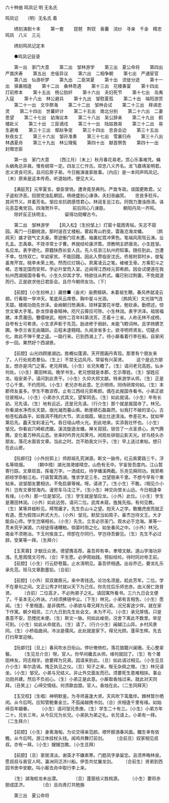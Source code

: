 <!-- { "loadSidebar": true } -->
六十种曲 鸣凤记 明 无名氏

鸣凤记　　（明）无名氏 着 

　　绣刻演剧十本 
　　第一套 
　　琵琶　荆钗　香囊　浣纱　寻亲　千金　精忠　鸣凤　八义　三元 

　　绣刻鸣凤记定本 

　　●鸣凤记目录 

　　第一出　家门大意 
　　第二出　邹林游学 
　　第三出　夏公命将 
　　第四出　严嵩庆寿 
　　第五出　忠佞异议 
　　第六出　二相争朝 
　　第七出　严通宦官 
　　第八出　仙游祈梦 
　　第九出　二臣哭夏 
　　第十出　流徙分途 
　　第十一出　驿裏相逢 
　　第十二出　桑林奇遇 
　　第十三出　花楼春宴 
　　第十四出　灯前修本 
　　第十五出　杨公劾奸 
　　第十六出　夫妇死节 
　　第十七出　岛夷入寇 
　　第十八出　林公避兵 
　　第十九出　邹慰夏孤 
　　第二十出　端阳游赏 
　　第二十一出　文华祭海 
　　第二十二出　邹林会试 
　　第二十三出　拜谒忠灵 
　　第二十四出　世蕃奸计 
　　第二十五出　南北分别 
　　第二十六出　二妻思望 
　　第二十七出　幼海议本 
　　第二十八出　吴公辞亲 
　　第二十九出　鹤楼赴义 
　　第三十出　三臣谪戍 
　　第三十一出　陆姑救易 
　　第三十二出　易生避难 
　　第三十三出　鄢赵争宠 
　　第三十四出　忠良会边 
　　第三十五出　秋夜女工 
　　第三十六出　邹孙准奏 
　　第三十七出　雪裏归舟 
　　第三十八出　林遇夏舟 
　　第三十九出　林公理寃 
　　第四十出　献首祭吿 
　　第四十一出　封赠忠臣 

　　第一出　家门大意 
　　〔西江月〕〔末上〕秋月春花易老。赏心乐事难凭。蝇头蜗角总非眞。惟有纲常一定。四友三仁作古。双忠八义齐名。龙飞嘉靖圣明君。忠义贤良可庆。且问后房子弟。今日搬演谁家故事。〔内应〕是一本同声鸣凤记。〔末〕原来是这本传奇。听道始终。便见大义。 

　　【满庭芳】元宰夏言。督臣曾铣。遭谗竟至典刑。严嵩专政。误国更欺君。父子盗权济恶。招朋党浊乱朝廷。杨继盛剖心谏诤。夫妇丧幽冥。　　忠良多贬斥。其间节义。并着芳名。邹应龙抗疏感悟君心。林润复巡江右。同戮力激浊扬淸。诛元恶芟夷党羽。四海贺升平。 
　　前后同心八谏臣。　　　　朝阳丹凤一齐鸣。 
　　除奸反正扶明主。　　　　留得功勋耀古今。 

　　第二出　邹林游学 
　　【风入松】〔生扮邹上〕灯窗十载困靑毡。矢志不窥园。禹门一日翻桃浪。那时逞百丈楼船。雾起靑山豹变。雷轰沧海龙蟠。 
　　〔鹧鸪天〕雄才锐气丈夫豪。寄迹衡门叹未遭。袖裏虹霓冲霁色。笔端风雨驾云涛。业孔孟。志禹皋。不效寻常士子曹。养就经纶康济策。须教明主跻唐尧。小生姓邹。名应龙。表字德化。原籍陕西长安人氏。先人任浙江杭州府知事。随任到此。岂遭不幸。怙恃双亡。年幼家贫。不能回籍。因此入赘临安沈氏。侨居附郭村乡。俊髦虽育芹宫。桃李未荣上苑。然而烂烂锦心。夙寓凌云之笔。棱棱玉骨。方乘犯斗之槎。志惟定国而安邦。学必升堂而入室。近闻得江西经元郭希颜。因会试便道在我杭州西湖报国寺看书。小生久仰其才学。特欲往从矜式。纔已别过荆妻。不免就道而行。正是欲求他日君臣会。且尽今朝师友功。〔下〕 

　　【前腔】〔小生扮林上〕藏修■〈亩犬〉亩费精硏。未着祖生鞭。春风养就凌云翅。行看取一举冲天。笔底风云席卷。胸中星斗光涵。 
　　〔鹧鸪天〕文光瑞气连天碧。楼阁功勋先世泽。金阙朝归笏满床。琼林宴罢花半壁。勉钦承。勤缵述。惊世文章大手笔。卧龙惊奋奋精神。咫尺云霄应可陟。小生林润。表字洪泽。祖居福建。本贯莆田。簪缨继武。相传二百年科第流芳。丕着十三省。人称无林不成榜。自夸有士可希贤。小生求声影于先范。励进修于弱龄。未能飞鞚词林。且学扬镳艺圃。争奈兰省无由踊跃。云程未遂翱翔。久闻浙省多士。欲寻明师贤友。切磋点化。故此不惮千里之遥。一路行来。已到西湖上了。待小厮看着行李在船。自家闲步一回。果然好个西湖景。 

　　【前腔】山光四顾接湖边。胜槪似蓬源。天开图画丹靑现。那里有个朋友来了。人行处宛若羣仙。〔生上〕不禁无边风月。常留有兴英贤。 
　　这个是远方朋友。想亦是鸿门之客。老兄拜揖。〔小生〕长兄失瞻了。〔生〕请问老兄高姓。仙乡何处。〔小生〕莆田林润。晚学书生。老兄想就是本郡。乞示尊姓。〔生〕邹姓应龙。临安弟子。请问到此贵干。〔小生〕久仰大邦文献。特来游学从师。〔生〕正是寸心千里。不约而同。〔小生〕老兄亦有此意。乞示明师。同侍研席何如。〔生〕本郡师友虽多。学生不敢谬荐。止有江西经元郭希颜。偶在此报国寺看书。小弟正欲往彼相从。〔小生〕小弟亦久式其文。望挈同去。〔生〕如此就请。〔小生〕年有长幼。兄先请。〔生〕地有远近。还是兄先请。〔行介生〕那个就是报国寺了。林兄。你看湖水净而长天碧。烟光凝而暮山紫。断崖碛石磊磊然。似我打不破的坚心。古柏苍松森森乎。如我凋不残的大节。浓淡烟霞。堪比仕途淸浊。参差花木。犹如甲第后先。矗天宝刹凌云气。呑日瑶山喷火光。到此地来。实添我壮怀也。〔小生〕邹兄。你看岩穴崎岖虎踞。溪流旋遶龙蟠。禅关寂寂。锁住了一点圣贤心。岚气腾腾。变化着万种风云态。坐来时吟弄光风霁月。闲观处徘徊云影天光。好鸟枝头亦朋友。落花水面皆文章。当此之时。岂不助我文兴乎。〔生〕早上送过柬帖。想只在此山房。 

　　【阮郞归】〔小外扮郭上〕师颜祖孔究渊源。斯文一脉传。红云紫雾路三千。浮名等晓烟。 
　　〔朝中措〕湖光潋滟接晴空。山色有无中。宇宙皆吾度内。江山暂寄行踪。文章班首。挥毫万字。一洒成虹。待学蟠溪两截。乐尧见舜同功。我郭希颜经学忝魁江右。行装暂寓西湖。惟求学足三冬。岂望朋来千里。不想今早有个柬帖来。说邹朋友要相访。不免启扉等候。呀。请进了。〔生小生〕不敢。〔相见介小外〕岂有文章惊海内。谩劳车马注江干。〔生小生〕神交向恨关山远。今日相逢幸有缘。〔小外〕那一位是邹兄。〔生〕学生就是邹应龙。〔小外〕此位。〔小生〕学生是莆田林润。〔小外〕如此远劳。请问二位。武库未窥。旌旄先指。有何见教。〔生〕某等井蛙眇见。樗驽庸才。先生负山斗之望。抱天人之学。敢撤虎皮而就正有道。愿为假馆以矜式大方。〔小外〕邹兄。默契当如周子。豪杰岂待文王。大才能自心师。学生岂堪相长。〔小生〕先生。立言必宗圣门。观水必于沧海。某等一贯未究乎渊源。六经徒得诸糟粕。倘蒙时雨之化。如坐春风之中。〔小外〕林兄。南金不须艳冶。卞玉何俟良工。师卽在尔同行。学岂待吾僻见。〔生〕先生不必过辞。受某等一拜。〔生拜介〕 

　　【玉芙蓉】才猷压众贤。德望膺高荐。喜吾邦有幸。聿增文献。道山学海功非浅。孔思周情文可传。〔合〕平生愿。必伊周始践。预拟经纶。待时同对帝王前。 
　　【前腔】〔小生〕行云舒卷篇。止水淸明见。喜吾侪相遇。出谷乔迁。夔龙礼乐承先范。班马文章勘墨铅。〔合前〕 

　　【前腔】〔小外〕双双鼐鼎元。来中靑钱选。论功名须是。趁此芳年。二位。学不在章句之间。文正公秀才时就以天下为己任。你先忧后乐师忠彦。由义居仁效昔贤。 
　　〔合前〕二位高才。不必拘弟子之礼。请回寓所看书。三六九日会文便了。千圣本无心外诀。六经须拂镜中尘。〔下生〕林兄。小弟有言相吿。〔小生〕愿闻。〔生〕千里相逢。是非偶然。小弟欲与尊兄拜为兄弟。况兄客途少伴。就在家下作寓。朝夕相资。三六九日到先生处会文。未为不可。〔小生〕承兄厚情。只是愚意不安。恐搅扰未便。〔生〕斯文一脉。何如此峻拒。况舍下离此不数里。举足可到。〔小生〕如此从命就去。〔生〕请了。〔行介小生〕闽越江山异。乡村风景同。〔生〕小桥临曲涧。冷淡是儒风。此处就是家下。得兄光顾。蓬荜生辉。先去打扫草堂迎候。 

　　【阮郞归】〔旦上〕春风吹水日衔山。停针倦倚栏。落花狼籍兴阑珊。无心整翠鬟。 
　　〔生见旦介旦〕呀。官人。你早间纔去从师。缘何就回了。〔生〕有个莆田林友。同志相孚。欲要拜为兄弟。因请来到此。〔旦〕如此请过相见。〔小生见旦介小生〕率尔造谒。愧乏执见之仪。〔旦〕知子之来。惭无杂佩之赠。〔生〕林兄请坐。〔小生〕邹兄。小弟与兄结义。非止外交面友而已。须要死生患难相扶。事业功勋共建。然后不负初心。〔生〕小弟正是此意。小厮取香烛过来。就此对天同拜。〔丑笑上〕心缔交情结。何须歃血盟。官人。香烛在此。〔二生同拜天〕 

　　【玉交校】〔生唱〕神明默鉴。为寻师喜逢大贤。天风吹下鸾凰伴。棘林暂尔栖闲。从今后呵。应知管鲍重金兰。不孤闽越携书剑。〔合〕庆相逢千里有缘。如始缔百年姻眷。 
　　〔小生〕请问邹兄贵庚。〔生〕学生二十有三。〔小生〕小弟方年二十。兄长三年。从今后兄为长兄。小弟执为弟之礼。长兄请上。小弟有一拜。〔二生拜介〕 

　　【前腔】〔小生〕身离海甸。为论交得亲范颜。襟怀醇酒春风面。鲰生幸有依瞻。从今后呵。游江休挂杖头钱。闻鸡共舞灯前剑。 
　　〔合前旦〕奴家相见叔叔。亦有一拜。〔小生〕嫂嫂岂敢。〔小生旦拜〕 

　　【前腔】〔旦〕家居淸淡。谢英才不嫌素寒。门题凤字承留恋。且须养晦林泉。愿叔叔与我官人呵。瀛洲同泛济川船。伊吾共仗屠龙剑。 
　　〔合前生〕贤弟到西园书舍中安歇。叫小厮去舟中取行李上来。 

　　〔生〕湖海蛟龙未出潜。　　　　〔旦〕蓬窗结义胜桃源。 
　　〔小生〕要将赤胆成匡济。　　　　〔合〕且向靑灯共勉旃 

　　第三出　夏公命将 
